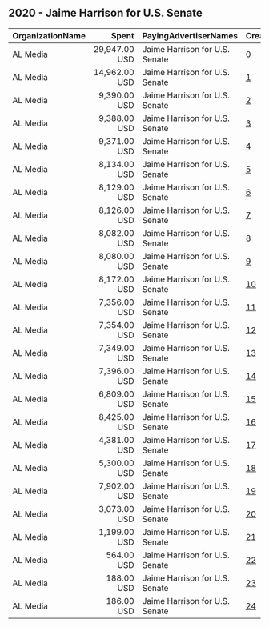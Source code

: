 ## 2020 - Jaime Harrison for U.S. Senate 
|OrganizationName|Spent|PayingAdvertiserNames|CreativeUrls|Impressions|Genders|AgeBrackets|CountryCodes|BillingAddresses|CandidateBallotInformation|
|:---|---:|:---|:---|---:|:---|:---|:---|:---|:---|
|AL Media|29,947.00 USD|Jaime Harrison for U.S. Senate|[0](https://www.snap.com/political-ads/asset/58bfeebc44c22ad14568421576d627a5dd62cd36f1368a43b5867962fb868029?mediaType=mp4)|3,004,631||18+|united states|"222 W Ontario, Suite 600,,Chicago,60654,US"||
|AL Media|14,962.00 USD|Jaime Harrison for U.S. Senate|[1](https://www.snap.com/political-ads/asset/58bfeebc44c22ad14568421576d627a5dd62cd36f1368a43b5867962fb868029?mediaType=mp4)|2,399,345||18+|united states|"222 W Ontario, Suite 600,,Chicago,60654,US"||
|AL Media|9,390.00 USD|Jaime Harrison for U.S. Senate|[2](https://www.snap.com/political-ads/asset/f62ba10b7abf3ab5dbf5a16839fc2105a3617e48903cfffaabce1de24408688f?mediaType=mp4)|1,440,150||18+|united states|"222 W Ontario, Suite 600,,Chicago,60654,US"||
|AL Media|9,388.00 USD|Jaime Harrison for U.S. Senate|[3](https://www.snap.com/political-ads/asset/0414f980ae558497f44c01d79ec95afb5419bed8dc8b4fcdfdcd8ebded66584e?mediaType=mp4)|1,439,834||18+|united states|"222 W Ontario, Suite 600,,Chicago,60654,US"||
|AL Media|9,371.00 USD|Jaime Harrison for U.S. Senate|[4](https://www.snap.com/political-ads/asset/982e8e127266c2c7d53a8ff28f9715dec44c7742653fd1298069a177ae99951a?mediaType=mp4)|1,437,358||18+|united states|"222 W Ontario, Suite 600,,Chicago,60654,US"||
|AL Media|8,134.00 USD|Jaime Harrison for U.S. Senate|[5](https://www.snap.com/political-ads/asset/982e8e127266c2c7d53a8ff28f9715dec44c7742653fd1298069a177ae99951a?mediaType=mp4)|1,267,625||18+|united states|"222 W Ontario, Suite 600,,Chicago,60654,US"||
|AL Media|8,129.00 USD|Jaime Harrison for U.S. Senate|[6](https://www.snap.com/political-ads/asset/e020f8f4285aaf1b3c227a8b673fe8efe615c68ced8e688e0b847d5772b2b7a7?mediaType=mp4)|1,266,863||18+|united states|"222 W Ontario, Suite 600,,Chicago,60654,US"||
|AL Media|8,126.00 USD|Jaime Harrison for U.S. Senate|[7](https://www.snap.com/political-ads/asset/9699580627aef6ea8c016e86d02c53c1dcfec4e7867cfa0cd715b185d822dcf8?mediaType=mp4)|1,266,348||18+|united states|"222 W Ontario, Suite 600,,Chicago,60654,US"||
|AL Media|8,082.00 USD|Jaime Harrison for U.S. Senate|[8](https://www.snap.com/political-ads/asset/3085579ceab402f90773d1080a2e5c39ea905775c8e448e4c575e1f597ef9718?mediaType=mp4)|1,259,623||18+|united states|"222 W Ontario, Suite 600,,Chicago,60654,US"||
|AL Media|8,080.00 USD|Jaime Harrison for U.S. Senate|[9](https://www.snap.com/political-ads/asset/18786e6fde6fc2f6aee262c85416122b3ebba8e396db17571924ff996dea6c15?mediaType=mp4)|1,259,243||18+|united states|"222 W Ontario, Suite 600,,Chicago,60654,US"||
|AL Media|8,172.00 USD|Jaime Harrison for U.S. Senate|[10](https://www.snap.com/political-ads/asset/58bfeebc44c22ad14568421576d627a5dd62cd36f1368a43b5867962fb868029?mediaType=mp4)|1,253,056||18+|united states|"222 W Ontario, Suite 600,,Chicago,60654,US"||
|AL Media|7,356.00 USD|Jaime Harrison for U.S. Senate|[11](https://www.snap.com/political-ads/asset/0414f980ae558497f44c01d79ec95afb5419bed8dc8b4fcdfdcd8ebded66584e?mediaType=mp4)|1,180,329||18+|united states|"222 W Ontario, Suite 600,,Chicago,60654,US"||
|AL Media|7,354.00 USD|Jaime Harrison for U.S. Senate|[12](https://www.snap.com/political-ads/asset/982e8e127266c2c7d53a8ff28f9715dec44c7742653fd1298069a177ae99951a?mediaType=mp4)|1,179,980||18+|united states|"222 W Ontario, Suite 600,,Chicago,60654,US"||
|AL Media|7,349.00 USD|Jaime Harrison for U.S. Senate|[13](https://www.snap.com/political-ads/asset/f62ba10b7abf3ab5dbf5a16839fc2105a3617e48903cfffaabce1de24408688f?mediaType=mp4)|1,179,147||18+|united states|"222 W Ontario, Suite 600,,Chicago,60654,US"||
|AL Media|7,396.00 USD|Jaime Harrison for U.S. Senate|[14](https://www.snap.com/political-ads/asset/f62ba10b7abf3ab5dbf5a16839fc2105a3617e48903cfffaabce1de24408688f?mediaType=mp4)|1,155,607||18+|united states|"222 W Ontario, Suite 600,,Chicago,60654,US"||
|AL Media|6,809.00 USD|Jaime Harrison for U.S. Senate|[15](https://www.snap.com/political-ads/asset/982e8e127266c2c7d53a8ff28f9715dec44c7742653fd1298069a177ae99951a?mediaType=mp4)|1,126,469||18+|united states|"222 W Ontario, Suite 600,,Chicago,60654,US"||
|AL Media|8,425.00 USD|Jaime Harrison for U.S. Senate|[16](https://www.snap.com/political-ads/asset/8de98c4c46ed7bb475f4458ef97f138daa89fd0cefdcd785151ac5ce154cc249?mediaType=mp4)|1,095,234||18+|united states|"222 W Ontario, Suite 600,,Chicago,60654,US"||
|AL Media|4,381.00 USD|Jaime Harrison for U.S. Senate|[17](https://www.snap.com/political-ads/asset/e020f8f4285aaf1b3c227a8b673fe8efe615c68ced8e688e0b847d5772b2b7a7?mediaType=mp4)|672,202||18+|united states|"222 W Ontario, Suite 600,,Chicago,60654,US"||
|AL Media|5,300.00 USD|Jaime Harrison for U.S. Senate|[18](https://www.snap.com/political-ads/asset/9699580627aef6ea8c016e86d02c53c1dcfec4e7867cfa0cd715b185d822dcf8?mediaType=mp4)|657,631||18+|united states|"222 W Ontario, Suite 600,,Chicago,60654,US"||
|AL Media|7,902.00 USD|Jaime Harrison for U.S. Senate|[19](https://www.snap.com/political-ads/asset/0414f980ae558497f44c01d79ec95afb5419bed8dc8b4fcdfdcd8ebded66584e?mediaType=mp4)|595,964||18+|united states|"222 W Ontario, Suite 600,,Chicago,60654,US"||
|AL Media|3,073.00 USD|Jaime Harrison for U.S. Senate|[20](https://www.snap.com/political-ads/asset/9699580627aef6ea8c016e86d02c53c1dcfec4e7867cfa0cd715b185d822dcf8?mediaType=mp4)|471,564||18+|united states|"222 W Ontario, Suite 600,,Chicago,60654,US"||
|AL Media|1,199.00 USD|Jaime Harrison for U.S. Senate|[21](https://www.snap.com/political-ads/asset/e020f8f4285aaf1b3c227a8b673fe8efe615c68ced8e688e0b847d5772b2b7a7?mediaType=mp4)|126,137||18+|united states|"222 W Ontario, Suite 600,,Chicago,60654,US"||
|AL Media|564.00 USD|Jaime Harrison for U.S. Senate|[22](https://www.snap.com/political-ads/asset/e1e1878fa699d873ea36126d92b9dd5e66a7ac8113657dc1960caaedf1f13a28?mediaType=mp4)|46,773||18+|united states|"222 W Ontario, Suite 600,,Chicago,60654,US"||
|AL Media|188.00 USD|Jaime Harrison for U.S. Senate|[23](https://www.snap.com/political-ads/asset/f62ba10b7abf3ab5dbf5a16839fc2105a3617e48903cfffaabce1de24408688f?mediaType=mp4)|29,444||18+|united states|"222 W Ontario, Suite 600,,Chicago,60654,US"||
|AL Media|186.00 USD|Jaime Harrison for U.S. Senate|[24](https://www.snap.com/political-ads/asset/0414f980ae558497f44c01d79ec95afb5419bed8dc8b4fcdfdcd8ebded66584e?mediaType=mp4)|29,055||18+|united states|"222 W Ontario, Suite 600,,Chicago,60654,US"||
